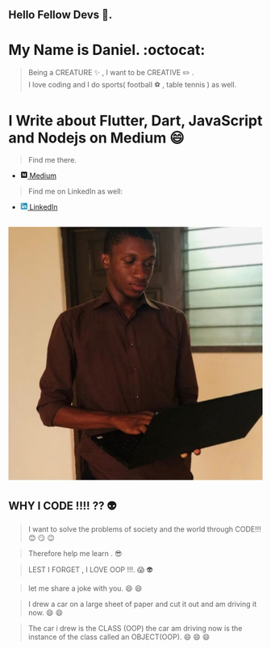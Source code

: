 ## Hello Fellow Devs 👋.
# My Name is Daniel.  :octocat:
> Being a CREATURE :sparkles: , I want to be CREATIVE :pencil2: .<br>
> I love coding and I do sports( football :soccer: , table tennis ) as well.<br>

# I Write about Flutter, Dart, JavaScript and Nodejs on Medium :smile:
> Find me there. <br>
- [<img src="https://github.com/Daniel-Sogbey/Daniel-Sogbey/blob/master/images/medium.png" width= "14"> Medium](https://sogbeydaniel.medium.com/)
>Find me on LinkedIn as well: <br>
- [<img src="https://github.com/Daniel-Sogbey/Daniel-Sogbey/blob/master/images/linkedin.jpg" width= "14"> LinkedIn](https://www.linkedin.com/in/daniel-sogbey-130759184/)

<br>

<img src="https://github.com/Daniel-Sogbey/Daniel-Sogbey/blob/master/images/medium_profile_pic.png" width= "880">

## WHY I CODE !!!! ?? :alien:

>I want to solve the problems of society and the world through CODE!!! :blush: :smirk: :wink:

>Therefore help me learn . :sunglasses:


>LEST I FORGET , I LOVE OOP !!!. :scream: :alien:

>let me share a joke with you. :smile: :smile:

>I drew a car on a large sheet of paper and cut it out and am driving it now. :smile: :smile:

> The car i drew is the CLASS (OOP) the car am driving now is the instance of the class called an OBJECT(OOP). :smile: :smile: :smile:



<!--
**Daniel-Sogbey/Daniel-Sogbey** is a ✨ _special_ ✨ repository because its `README.md` (this file) appears on your GitHub profile.

Here are some ideas to get you started:

- 🔭 I’m currently working on ...
- 🌱 I’m currently learning ...
- 👯 I’m looking to collaborate on ...
- 🤔 I’m looking for help with ...
- 💬 Ask me about ...
- 📫 How to reach me: ...
- 😄 Pronouns: ...
- ⚡ Fun fact: ...
-->
